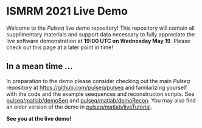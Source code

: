 # ISMRM 2021 Live Demo

Welcome to the *Pulseq* live demo repository! This repository will contain all supplimentary materials and support data necessary to fully appreciate the live software demonstration at **19:00 UTC on Wednesday May 19**. Please check out this page at a later point in time! 

## In a mean time ...

In preparation to the demo please consider checking out the main *Pulseq* repository at https://github.com/pulseq/pulseq and familarizing yourself with the code and the example seequences and reconstructon scripts. See 
[pulseq/matlab/demoSeq](https://github.com/pulseq/pulseq/tree/master/matlab/demoSeq) and [pulseq/matlab/demoRecon](https://github.com/pulseq/pulseq/tree/master/matlab/demoRecon). You may also find an older version of the demo in 
[pulseq/matlab/liveTutorial](https://github.com/pulseq/pulseq/tree/master/matlab/liveTutorial).

**See you at the live demo!**

